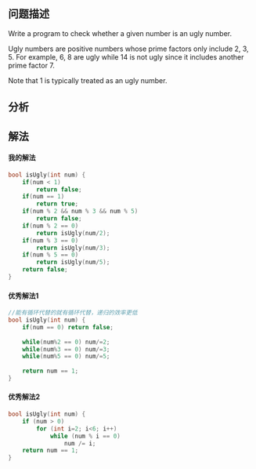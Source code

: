 ## 问题描述
Write a program to check whether a given number is an ugly number.

Ugly numbers are positive numbers whose prime factors only include 2, 3, 5. For example, 6, 8 are ugly while 14 is not ugly since it includes another prime factor 7.

Note that 1 is typically treated as an ugly number.


## 分析


## 解法

#### 我的解法
```cpp
bool isUgly(int num) {
    if(num < 1)
        return false;
    if(num == 1)
        return true;
    if(num % 2 && num % 3 && num % 5)
        return false;
    if(num % 2 == 0)
        return isUgly(num/2);
    if(num % 3 == 0)
        return isUgly(num/3);
    if(num % 5 == 0)
        return isUgly(num/5);
    return false;
}
```
#### 优秀解法1
```cpp
//能有循环代替的就有循环代替，递归的效率更低
bool isUgly(int num) {
    if(num == 0) return false;
    
    while(num%2 == 0) num/=2;
    while(num%3 == 0) num/=3;
    while(num%5 == 0) num/=5;
    
    return num == 1;
}
```

#### 优秀解法2
```cpp
bool isUgly(int num) {
    if (num > 0)
        for (int i=2; i<6; i++)
            while (num % i == 0)
                num /= i;
    return num == 1;
}
```